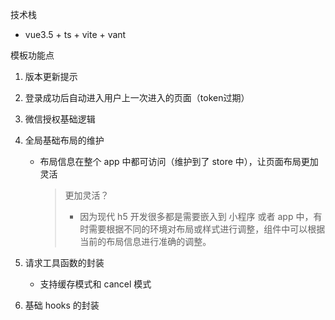 技术栈

- vue3.5 + ts + vite + vant

模板功能点

1. 版本更新提示

2. 登录成功后自动进入用户上一次进入的页面（token过期）

3. 微信授权基础逻辑

4. 全局基础布局的维护

   - 布局信息在整个 app 中都可访问（维护到了 store 中），让页面布局更加灵活

     > 更加灵活？
     >
     > - 因为现代 h5 开发很多都是需要嵌入到 小程序 或者 app 中，有时需要根据不同的环境对布局或样式进行调整，组件中可以根据当前的布局信息进行准确的调整。

5. 请求工具函数的封装

   - 支持缓存模式和 cancel 模式

6. 基础 hooks 的封装
